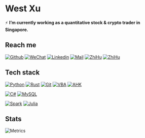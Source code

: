 # West Xu

⚡ **I’m currently working as a quantitative stock & crypto trader in Singapore.**

## Reach me 
[![Github](https://img.shields.io/github/followers/WestXu?label=Follow&style=social)](https://github.com/WestXu)
[![WeChat](https://img.shields.io/badge/West--Xu-7BB32E?logo=wechat&logoColor=white&style=flat-square)]()
[![Linkedin](https://img.shields.io/badge/-WestXu-0077B5?style=flat-square&logo=linkedin&logoColor=white)](https://www.linkedin.com/in/来西-许-76876891/)
[![Mail](https://img.shields.io/badge/-xu--lai--xi@live.com-gray?style=flat-square&logo=gmail&logoColor=red)](mailto:xu-lai-xi@live.com)
[![ZhiHu](https://img.shields.io/badge/许来西-0084FF?logo=zhihu&logoColor=white&style=flat-square)](https://www.zhihu.com/people/xu-lai-xi)
[![ZhiHu](https://img.shields.io/badge/WestXu-7289DA?logo=discord&logoColor=white&style=flat-square)](https://www.zhihu.com/people/xu-lai-xi)

## Tech stack

[![Python](https://img.shields.io/badge/python-mastery-brightgreen?&labelColor=3776AB&logo=python&logoColor=white&style=for-the-badge)](https://www.python.org/)
[![Rust](https://img.shields.io/badge/Rust-mastery-brightgreen?&labelColor=000000&logo=rust&logoColor=white&style=for-the-badge)](https://www.rust-lang.org/)
[![Git](https://img.shields.io/badge/git-mastery-brightgreen?&labelColor=F05032&logo=git&logoColor=white&style=for-the-badge)](https://git-scm.com/)
[![VBA](https://img.shields.io/badge/VBA-mastery-brightgreen?&labelColor=D83B01&logo=Microsoft%20Excel&logoColor=white&style=for-the-badge)](https://docs.microsoft.com/en-us/office/vba/api/overview/)
[![AHK](https://img.shields.io/badge/AHK-mastery-brightgreen?&labelColor=7D8084&logo=automatic&logoColor=white&style=for-the-badge)](https://www.autohotkey.com/)

[![C#](https://img.shields.io/badge/Csharp-skilled-green?&labelColor=239120&logo=c%20sharp&?&logoColor=white&style=for-the-badge)](https://docs.microsoft.com/en-us/dotnet/csharp/)
[![MySQL](https://img.shields.io/badge/MySQL-skilled-green?&labelColor=4479A1&logo=mysql&?&logoColor=white&style=for-the-badge)](https://www.mysql.com/)

[![Spark](https://img.shields.io/badge/spark-doable-yellowgreen?&labelColor=E25A1C&logo=apache%20spark&?&logoColor=white&style=for-the-badge)](https://spark.apache.org/)
[![Julia](https://img.shields.io/badge/Julia-doable-yellowgreen?&labelColor=7D8084&logoColor=white&style=for-the-badge)](https://julialang.org/)


## Stats

![Metrics](https://metrics.lecoq.io/WestXu?template=classic&followup=1&isocalendar=1&languages=1&isocalendar.duration=half-year&config.timezone=Asia%2FShanghai)

